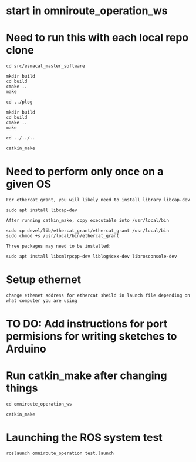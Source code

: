 # start in omniroute_operation_ws
# Need to run this with each local repo clone

```
cd src/esmacat_master_software

mkdir build
cd build
cmake ..
make

cd ../plog

mkdir build
cd build
cmake ..
make

cd ../../..

catkin_make
```

# Need to perform only once on a given OS
```
For ethercat_grant, you will likely need to install library libcap-dev

sudo apt install libcap-dev

After running catkin_make, copy executable into /usr/local/bin

sudo cp devel/lib/ethercat_grant/ethercat_grant /usr/local/bin
sudo chmod +s /usr/local/bin/ethercat_grant

Three packages may need to be installed:

sudo apt install libxmlrpcpp-dev liblog4cxx-dev librosconsole-dev
```


# Setup ethernet
```
change ethenet address for ethercat sheild in launch file depending on what computer you are using
```
# TO DO: Add instructions for port permisions for writing sketches to Arduino

# Run catkin_make after changing things
```
cd omniroute_operation_ws

catkin_make
```

# Launching the ROS system test
```
roslaunch omniroute_operation test.launch
```
```